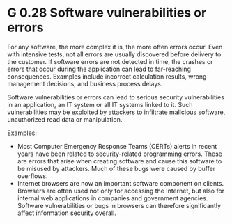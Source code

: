 G 0.28 Software vulnerabilities or errors
===========================================

For any software, the more complex it is, the more often errors occur. Even with intensive tests, not all errors are usually discovered before delivery to the customer. If software errors are not detected in time, the crashes or errors that occur during the application can lead to far-reaching consequences. Examples include incorrect calculation results, wrong management decisions, and business process delays.

Software vulnerabilities or errors can lead to serious security vulnerabilities in an application, an IT system or all IT systems linked to it. Such vulnerabilities may be exploited by attackers to infiltrate malicious software, unauthorized read data or manipulation.

Examples:

* Most Computer Emergency Response Teams (CERTs) alerts in recent years have been related to security-related programming errors. These are errors that arise when creating software and cause this software to be misused by attackers. Much of these bugs were caused by buffer overflows.
* Internet browsers are now an important software component on clients. Browsers are often used not only for accessing the Internet, but also for internal web applications in companies and government agencies. Software vulnerabilities or bugs in browsers can therefore significantly affect information security overall.
